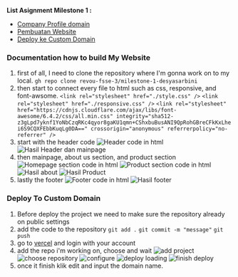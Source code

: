 **List Asignment Milestone 1 :**

- [Company Profile domain](https://www.luv2read.site/)
- [Pembuatan Website](#documentation-how-to-build-my-website)
- [Deploy ke Custom Domain](#deploy-to-custom-domain)

### Documentation how to build My Website

1. first of all, I need to clone the repository where I'm gonna work on to my local.
   `gh repo clone revou-fsse-3/milestone-1-desyasarbini`
2. then start to connect every file to html such as css, responsive, and font-awsome.
   `<link rel="stylesheet" href="./style.css" />`
   `<link rel="stylesheet" href="./responsive.css" />`
   `<link
  rel="stylesheet"
  href="https://cdnjs.cloudflare.com/ajax/libs/font-awesome/6.4.2/css/all.min.css"
  integrity="sha512-z3gLpd7yknf1YoNbCzqRKc4qyor8gaKU1qmn+CShxbuBusANI9QpRohGBreCFkKxLhei6S9CQXFEbbKuqLg0DA=="
  crossorigin="anonymous"
  referrerpolicy="no-referrer"
/>`
3. start with the header code
   ![Header code in html](./assets/code-html-header.png)
   ![Hasil Header dan mainpage](./assets/Screenshot-hasil-header-mainpage.png)
4. then mainpage, about us section, and product section
   ![Homepage section code in html](./assets/code-html-mainpage-about.png)
   ![Product section code in html](./assets/code-html-product.png)
   ![Hasil about](./assets/Screenshot-about.png)
   ![Hasil Product](./assets/Screenshot-product.png)
5. lastly the footer
   ![Footer code in html](./assets/code-html-footer.png)
   ![Hasil footer](./assets/Screenshot-footer.png)

### Deploy To Custom Domain

1. Before deploy the project we need to make sure the repository already on public settings
2. add the code to the repository
   `git add .`
   `git commit -m "message"`
   `git push`
3. go to [vercel](https://vercel.com/) and login with your account
4. add the repo i'm working on, choose and wait
   ![add project](./assets/deploy-step1.png)
   ![choose repository](./assets/deploy-step2.png)
   ![configure](./assets/deploy-step3.png)
   ![deploy loading](./assets/deploy-step4.png)
   ![finish deploy](./assets/deploy-step5.png)
5. once it finish klik edit and input the domain name.
